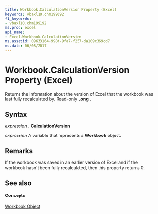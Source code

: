 ```yaml
---
title: Workbook.CalculationVersion Property (Excel)
keywords: vbaxl10.chm199192
f1_keywords:
- vbaxl10.chm199192
ms.prod: excel
api_name:
- Excel.Workbook.CalculationVersion
ms.assetid: 09633164-998f-9fa7-f257-da109c369cd7
ms.date: 06/08/2017
---
```



# Workbook.CalculationVersion Property (Excel)

Returns the information about the version of Excel that the workbook was last fully recalculated by. Read-only  **Long** .


## Syntax

 _expression_ . **CalculationVersion**

 _expression_ A variable that represents a **Workbook** object.


## Remarks

If the workbook was saved in an earlier version of Excel and if the workbook hasn't been fully recalculated, then this property returns 0.


## See also


#### Concepts


[Workbook Object](Excel.Workbook.md)

